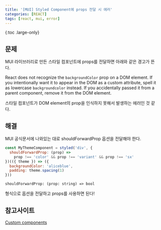 ```yaml
---
title: '[MUI] Styled Component에 props 전달 시 에러'
categories: [REACT]
tags: [react, mui, error]
---
```


{:toc .large-only}

## 문제

MUI 라이브러리로 만든 스타일 컴포넌트에 props를 전달하면 아래와 같은 경고가 뜬다.

React does not recognize the `backgroundColor` prop on a DOM element. If you intentionally want it to appear in the DOM as a custom attribute, spell it as lowercase `backgroundcolor` instead. If you accidentally passed it from a parent component, remove it from the DOM element.

스타일 컴포넌트가 DOM element의 prop을 인식하지 못해서 발생하는 에러인 것 같다.

## 해결

MUI 공식문서에 나와있는 대로 shouldForwardProp 옵션을 전달해야 한다.

```js
const MyThemeComponent = styled('div', {
  shouldForwardProp: (prop) =>
    prop !== 'color' && prop !== 'variant' && prop !== 'sx'
})(({ theme }) => ({
  backgroundColor: 'aliceblue',
  padding: theme.spacing(1)
}))
```

`shouldForwardProp: (prop: string) => bool`

형식으로 옵션을 전달하고 props를 사용하면 된다!

## 참고사이트

[Custom components](https://mui.com/system/styled/#custom-components)
